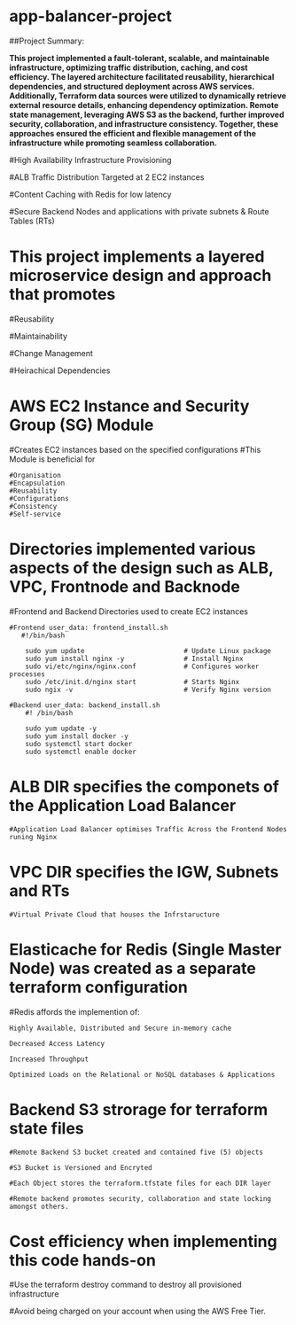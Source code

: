 # app-balancer-project
   
##Project Summary:

**This project implemented a fault-tolerant, scalable, and maintainable infrastructure, optimizing traffic distribution, caching, and cost efficiency. The layered architecture facilitated reusability, hierarchical dependencies, and structured deployment across AWS services. Additionally, Terraform data sources were utilized to dynamically retrieve external resource details, enhancing dependency optimization. Remote state management, leveraging AWS S3 as the backend, further improved security, collaboration, and infrastructure consistency. Together, these approaches ensured the efficient and flexible management of the infrastructure while promoting seamless collaboration.**
   
   
   #High Availability Infrastructure Provisioning
   
   #ALB Traffic Distribution Targeted at 2 EC2 instances
   
   #Content Caching with Redis for low latency
   
   #Secure Backend Nodes and applications with private subnets & Route Tables (RTs)

# This project implements a layered microservice design and approach that promotes
    
   #Reusability
   
   #Maintainability
   
   #Change Management
   
   #Heirachical Dependencies

# AWS EC2 Instance and Security Group (SG) Module
 
  #Creates EC2 instances based on the specified configurations
  #This Module is beneficial for
    
    #Organisation
    #Encapsulation          
    #Reusability                 
    #Configurations              
    #Consistency 
    #Self-service


# Directories implemented various aspects of the design such as ALB, VPC, Frontnode and Backnode 

#Frontend and Backend Directories used to create EC2 instances
    
    #Frontend user_data: frontend_install.sh
       #!/bin/bash

        sudo yum update                         # Update Linux package
        sudo yum install nginx -y               # Install Nginx
        sudo vi/etc/nginx/nginx.conf            # Configures worker processes
        sudo /etc/init.d/nginx start            # Starts Nginx
        sudo ngix -v                            # Verify Nginx version    
    
    #Backend user_data: backend_install.sh
        #! /bin/bash

        sudo yum update -y
        sudo yum install docker -y
        sudo systemctl start docker
        sudo systemctl enable docker

# ALB DIR specifies the componets of the Application Load Balancer
    #Application Load Balancer optimises Traffic Across the Frontend Nodes runing Nginx 

# VPC DIR specifies the IGW, Subnets and RTs
    #Virtual Private Cloud that houses the Infrstaructure    

# Elasticache for Redis (Single Master Node) was created as a separate terraform configuration
  
  #Redis affords the implemention of:
    
    Highly Available, Distributed and Secure in-memory cache
    
    Decreased Access Latency
    
    Increased Throughput
    
    Optimized Loads on the Relational or NoSQL databases & Applications

# Backend S3 strorage for terraform state files

    #Remote Backend S3 bucket created and contained five (5) objects

    #S3 Bucket is Versioned and Encryted
    
    #Each Object stores the terraform.tfstate files for each DIR layer 
    
    #Remote backend promotes security, collaboration and state locking amongst others. 

# Cost efficiency when implementing this code hands-on
  
   #Use the terraform destroy command to destroy all provisioned infrastructure 
  
   #Avoid being charged on your account when using the AWS Free Tier.
  


